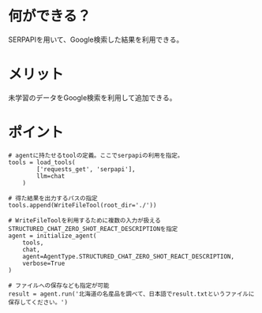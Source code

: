 # 何ができる？
SERPAPIを用いて、Google検索した結果を利用できる。

# メリット
未学習のデータをGoogle検索を利用して追加できる。

# ポイント
```
# agentに持たせるtoolの定義。ここでserpapiの利用を指定。
tools = load_tools(
        ['requests_get', 'serpapi'],
        llm=chat
    )
    
# 得た結果を出力するパスの指定
tools.append(WriteFileTool(root_dir='./'))

# WriteFileToolを利用するために複数の入力が扱えるSTRUCTURED_CHAT_ZERO_SHOT_REACT_DESCRIPTIONを指定
agent = initialize_agent(
    tools,
    chat,
    agent=AgentType.STRUCTURED_CHAT_ZERO_SHOT_REACT_DESCRIPTION,
    verbose=True
)

# ファイルへの保存なども指定が可能
result = agent.run('北海道の名産品を調べて、日本語でresult.txtというファイルに保存してください。')
```

